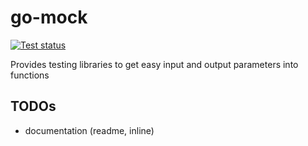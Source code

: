 # go-mock

[![Test status](https://github.com/nextunit-io/go-mock/actions/workflows/test.yml/badge.svg?branch=main)](https://github.com/nextunit-io/go-mock/actions/workflows/test.yml)

Provides testing libraries to get easy input and output parameters into functions

## TODOs

- documentation (readme, inline)